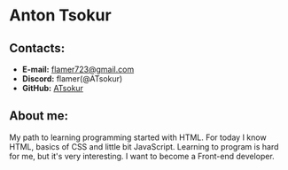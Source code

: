 # Anton Tsokur

## Contacts:

- **E-mail:** flamer723@gmail.com
- **Discord:** flamer(@ATsokur)
- **GitHub:** [ATsokur](https://github.com/ATsokur)

## About me:

My path to learning programming started with HTML. For today I know HTML, basics of CSS and little bit JavaScript. Learning to program is hard for me, but it's very interesting. I want to become a Front-end developer.